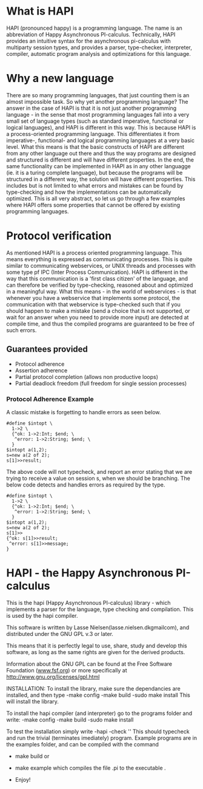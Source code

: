 What is HAPI
============
HAPI (pronounced happy) is a programming language. 
The name is an abbreviation of Happy Asynchronous PI-calculus. 
Technically, HAPI provides an intuitive syntax for the asynchronous pi-calculus with multiparty session types, and provides a parser, type-checker, interpreter, compiler, automatic program analysis and optimizations for this language.

Why a new language
==================
There are so many programming languages, that just counting them is an almost impossible task. So why yet another programming language? The answer in the case of HAPI is that it is not just another programming language - in the sense that most programming languages fall into a very small set of language types (such as standard imperative, functional or logical languages), and HAPI is different in this way.
This is because HAPI is a process-oriented programming language. This differentiates it from imperative-, functional- and logical programming languages at a very basic level. What this means is that the basic constructs of HAPI are different from any other language out there and thus the way programs are designed and structured is different and will have different properties. In the end, the same functionality can be implemented in HAPI as in any other languagge (ie. it is a turing complete language), but because the programs will be structured in a different way, the solution will have different properties. This includes but is not limited to what errors and mistakes can be found by type-checking and how the implementations can be automatically optimized.
This is all very abstract, so let us go through a few examples where HAPI offers some properties that cannot be offered by existing programming languages.

Protocol verification
=====================
As mentioned HAPI is a process oriented programming language. This means everything is expressed as communicating processes. This is quite similar to communicating webservices, or UNIX threads and processes with some type pf IPC (Inter Process Communication). HAPI is different in the way that this communication is a 'first class citizen' of the language, and can therefore be verified by type-checking, reasoned about and optimized in a meaningful way.
What this means - in the world of webservices - is that whenever you have a webservice that implements some protocol, the communication with that webservice is type-checked such that if you should happen to make a mistake (send a choice that is not supported, or wait for an answer when you need to provide more input) are detected at compile time, and thus the compiled programs are guaranteed to be free of such errors.

Guarantees provided
-------------------
  * Protocol adherence
  * Assertion adherence
  * Partial protocol completion (allows non productive loops)
  * Partial deadlock freedom (full freedom for single session processes)

### Protocol Adherence Example
A classic mistake is forgetting to handle errors as seen below.
```
#define $intopt \
  1->2 \
  {^ok: 1->2:Int; $end; \
   ^error: 1->2:String; $end; \
  }
$intopt a(1,2);
s=new a(2 of 2);
s[1]>>result;
```
The above code will not typecheck, and report an error stating that we are
trying to receive a value on session s, when we should be branching. The below
code detects and handles errors as required by the type.
```
#define $intopt \
  1->2 \
  {^ok: 1->2:Int; $end; \
   ^error: 1->2:String; $end; \
  }
$intopt a(1,2);
s=new a(2 of 2);
s[1]>>
{^ok: s[1]>>result;
 ^error: s[1]>>message;
}
```























HAPI - the Happy Asynchronous PI-calculus
============
This is the hapi (Happy Asynchronous PI-calculus) library - which implements a
parser for the language, type checking and compilation. This is used by the
hapi compiler.

This software is written by Lasse Nielsen(lasse.nielsen.dk<at>gmail<dot>com),
and distributed under the GNU GPL v.3 or later.

This means that it is perfectly legal to use, share, study and develop this
software, as long as the same rights are given for the derived products.

Information about the GNU GPL can be found at the Free Software Foundation
(www.fsf.org) or more specifically at http://www.gnu.org/licenses/gpl.html

INSTALLATION:
To install the library, make sure the dependancies are installed, and then type
-make config
-make build
-sudo make install
This will install the library.

To install the hapi compiler (and interpreter) go to the programs folder and
write:
-make config
-make build
-sudo make install

To test the installation simply write
-hapi -check ''
This should typecheck and run the trivial (terminates imediately) program.
Example programs are in the examples folder, and can be compiled with the
command
- make build
or
- make example
which compiles the file <example>.pi to the executable <example>.

- Enjoy!

